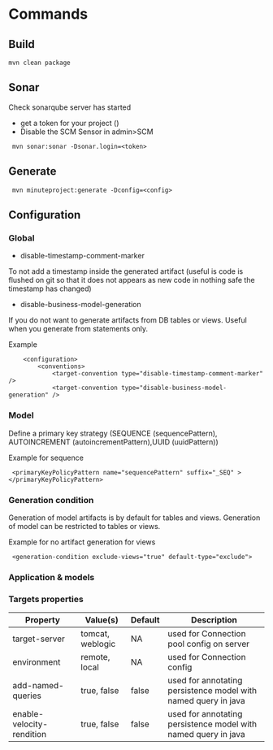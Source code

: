# Commands
## Build
```
mvn clean package 
```

## Sonar 
Check sonarqube server has started
* get a token for your project (<token>)
* Disable the SCM Sensor in admin>SCM 
```
 mvn sonar:sonar -Dsonar.login=<token>
```

## Generate  
```
 mvn minuteproject:generate -Dconfig=<config>
```
## Configuration
### Global
* disable-timestamp-comment-marker 

To not add a timestamp inside the generated artifact (useful is code is flushed on git so that it does not appears as new code in nothing safe the timestamp has changed)

* disable-business-model-generation 

If you do not want to generate artifacts from DB tables or views.
Useful when you generate from statements only.

Example
```
    <configuration>
   		<conventions>
			<target-convention type="disable-timestamp-comment-marker" />
			<target-convention type="disable-business-model-generation" />
```
### Model
Define a primary key strategy (SEQUENCE (sequencePattern), AUTOINCREMENT (autoincrementPattern),UUID (uuidPattern))

Example for sequence 
```
 <primaryKeyPolicyPattern name="sequencePattern" suffix="_SEQ" ></primaryKeyPolicyPattern>
```
### Generation condition
Generation of model artifacts is by default for tables and views.
Generation of model can be restricted to tables or views.

Example for no artifact generation for views
```
 <generation-condition exclude-views="true" default-type="exclude">
```


### Application & models

### Targets properties

| Property | Value(s) | Default|Description |
|----------|----------|--------|------------|
|target-server| tomcat, weblogic | NA |used for Connection pool config on server |
|environment |remote, local | NA |used for Connection config |
|add-named-queries |true, false | false | used for annotating persistence model with named query in java |
|enable-velocity-rendition |true, false | false|used for annotating persistence model with named query in java |

 
